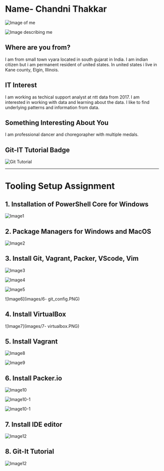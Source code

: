 # Name- Chandni Thakkar
	
![Image of me](images/me.jpeg)

![Image describing me](images/dance.jpeg)

## Where are you from?

I am from small town vyara located in south gujarat in India. I am indian citizen but i am permanent resident of united states. In united states i live in Kane county, Elgin, Illinois.

## IT Interest

I am working as techical support analyst at ntt data from 2017. I am interested in working with data and learning about the data. I like to find underlying patterns and information from data.

## Something Interesting About You

I am professional dancer and choregorapher with multiple medals.

## Git-IT Tutorial Badge

![Git Tutorial](images/Git-badge.PNG)

------------------------------------------------------------------------------------------------------------------------------
# Tooling Setup Assignment

## 1. Installation of PowerShell Core for Windows

![Image1](images/1-PS-install.PNG)

## 2. Package Managers for Windows and MacOS

![Image2](images/2-choco-version.PNG)

## 3. Install Git, Vagrant, Packer, VScode, Vim

![Image3](images/3-install.PNG)

![Image4](images/4-install1.PNG)

![Image5](images/5-git-version.PNG)

![Image6](images/6- git_config.PNG)

## 4. Install VirtualBox

![Image7](images/7- virtualbox.PNG)

## 5. Install Vagrant

![Image8](images/8-vagrant_version.PNG)

![Image9](images/9-vagrant_boxlist.PNG)

## 6. Install Packer.io

![Image10](images/packer.PNG)

![Image10-1](images/packer1.PNG)

![Image10-1](images/11.PNG)

## 7. Install IDE editor

![Image12](images/VS.PNG)

## 8. Git-It Tutorial

![Image12](images/Git-badge.PNG)


